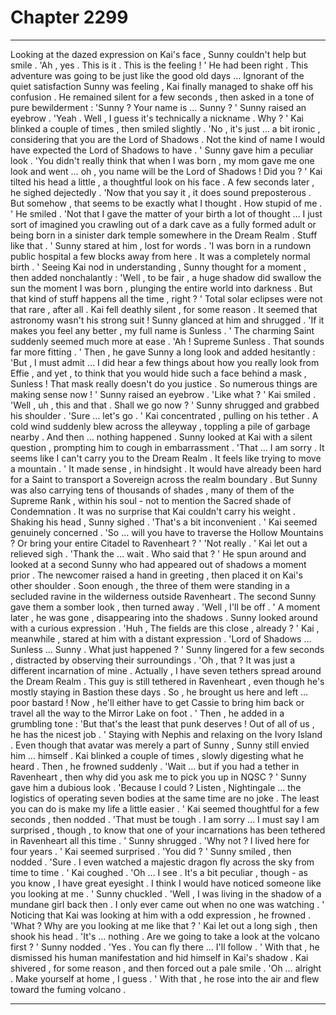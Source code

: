 
# Chapter 2299


---

Looking at the dazed expression on Kai's face , Sunny couldn't help but smile .
'Ah , yes . This is it . This is the feeling ! '
He had been right . This adventure was going to be just like the good old days … Ignorant of the quiet satisfaction Sunny was feeling , Kai finally managed to shake off his confusion . He remained silent for a few seconds , then asked in a tone of pure bewilderment :
'Sunny ? Your name is … Sunny ? '
Sunny raised an eyebrow .
'Yeah . Well , I guess it's technically a nickname . Why ? '
Kai blinked a couple of times , then smiled slightly .
'No , it's just … a bit ironic , considering that you are the Lord of Shadows . Not the kind of name I would have expected the Lord of Shadows to have . '
Sunny gave him a peculiar look .
'You didn't really think that when I was born , my mom gave me one look and went … oh , you name will be the Lord of Shadows ! Did you ? '
Kai tilted his head a little , a thoughtful look on his face .
A few seconds later , he sighed dejectedly .
'Now that you say it , it does sound preposterous . But somehow , that seems to be exactly what I thought . How stupid of me . '
He smiled .
'Not that I gave the matter of your birth a lot of thought … I just sort of imagined you crawling out of a dark cave as a fully formed adult or being born in a sinister dark temple somewhere in the Dream Realm . Stuff like that . '
Sunny stared at him , lost for words .
'I was born in a rundown public hospital a few blocks away from here . It was a completely normal birth . '
Seeing Kai nod in understanding , Sunny thought for a moment , then added nonchalantly :
'Well , to be fair , a huge shadow did swallow the sun the moment I was born , plunging the entire world into darkness . But that kind of stuff happens all the time , right ? '
Total solar eclipses were not that rare , after all .
Kai fell deathly silent , for some reason .
It seemed that astronomy wasn't his strong suit !
Sunny glanced at him and shrugged .
'If it makes you feel any better , my full name is Sunless . '
The charming Saint suddenly seemed much more at ease .
'Ah ! Supreme Sunless . That sounds far more fitting . '
Then , he gave Sunny a long look and added hesitantly :
'But , I must admit … I did hear a few things about how you really look from Effie , and yet , to think that you would hide such a face behind a mask , Sunless ! That mask really doesn't do you justice . So numerous things are making sense now ! '
Sunny raised an eyebrow .
'Like what ? '
Kai smiled .
'Well , uh , this and that . Shall we go now ? '
Sunny shrugged and grabbed his shoulder .
'Sure … let's go . '
Kai concentrated , pulling on his tether . A cold wind suddenly blew across the alleyway , toppling a pile of garbage nearby .
And then … nothing happened .
Sunny looked at Kai with a silent question , prompting him to cough in embarrassment .
'That … I am sorry . It seems like I can't carry you to the Dream Realm . It feels like trying to move a mountain . '
It made sense , in hindsight . It would have already been hard for a Saint to transport a Sovereign across the realm boundary . But Sunny was also carrying tens of thousands of shades , many of them of the Supreme Rank , within his soul - not to mention the Sacred shade of Condemnation . It was no surprise that Kai couldn't carry his weight .
Shaking his head , Sunny sighed .
'That's a bit inconvenient . '
Kai seemed genuinely concerned .
'So … will you have to traverse the Hollow Mountains ? Or bring your entire Citadel to Ravenheart ? '
'Not really . '
Kai let out a relieved sigh .
'Thank the … wait . Who said that ? '
He spun around and looked at a second Sunny who had appeared out of shadows a moment prior . The newcomer raised a hand in greeting , then placed it on Kai's other shoulder .
Soon enough , the three of them were standing in a secluded ravine in the wilderness outside Ravenheart . The second Sunny gave them a somber look , then turned away .
'Well , I'll be off . '
A moment later , he was gone , disappearing into the shadows .
Sunny looked around with a curious expression .
'Huh , The fields are this close , already ? '
Kai , meanwhile , stared at him with a distant expression .
'Lord of Shadows … Sunless … Sunny . What just happened ? '
Sunny lingered for a few seconds , distracted by observing their surroundings .
'Oh , that ? It was just a different incarnation of mine . Actually , I have seven tethers spread around the Dream Realm . This guy is still tethered in Ravenheart , even though he's mostly staying in Bastion these days . So , he brought us here and left … poor bastard ! Now , he'll either have to get Cassie to bring him back or travel all the way to the Mirror Lake on foot . '
Then , he added in a grumbling tone :
'But that's the least that punk deserves ! Out of all of us , he has the nicest job . '
Staying with Nephis and relaxing on the Ivory Island . Even though that avatar was merely a part of Sunny , Sunny still envied him … himself .
Kai blinked a couple of times , slowly digesting what he heard . Then , he frowned suddenly .
'Wait … but if you had a tether in Ravenheart , then why did you ask me to pick you up in NQSC ? '
Sunny gave him a dubious look .
'Because I could ? Listen , Nightingale … the logistics of operating seven bodies at the same time are no joke . The least you can do is make my life a little easier . '
Kai seemed thoughtful for a few seconds , then nodded .
'That must be tough . I am sorry … I must say I am surprised , though , to know that one of your incarnations has been tethered in Ravenheart all this time . '
Sunny shrugged .
'Why not ? I lived here for four years . '
Kai seemed surprised .
'You did ? '
Sunny smiled , then nodded .
'Sure . I even watched a majestic dragon fly across the sky from time to time . '
Kai coughed .
'Oh … I see . It's a bit peculiar , though - as you know , I have great eyesight . I think I would have noticed someone like you looking at me . '
Sunny chuckled .
'Well , I was living in the shadow of a mundane girl back then . I only ever came out when no one was watching . '
Noticing that Kai was looking at him with a odd expression , he frowned .
'What ? Why are you looking at me like that ? '
Kai let out a long sigh , then shook his head .
'It's … nothing . Are we going to take a look at the volcano first ? '
Sunny nodded .
'Yes . You can fly there … I'll follow . '
With that , he dismissed his human manifestation and hid himself in Kai's shadow .
Kai shivered , for some reason , and then forced out a pale smile .
'Oh … alright . Make yourself at home , I guess . '
With that , he rose into the air and flew toward the fuming volcano .

---

